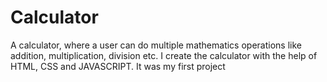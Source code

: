 # Calculator
A calculator, where a user can do multiple mathematics operations like addition, multiplication, division etc. I create the calculator with the help of HTML, CSS and JAVASCRIPT. It was my first project 
